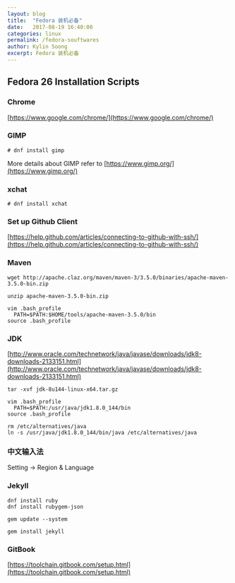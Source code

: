 ```yaml
---
layout: blog
title:  "Fedora 装机必备"
date:   2017-08-19 16:40:00
categories: linux
permalink: /fedora-souftwares
author: Kylin Soong
excerpt: Fedora 装机必备
---
```


## Fedora 26 Installation Scripts

### Chrome

[https://www.google.com/chrome/](https://www.google.com/chrome/)

### GIMP

~~~
# dnf install gimp
~~~

More details about GIMP refer to [https://www.gimp.org/](https://www.gimp.org/)

### xchat

~~~
# dnf install xchat
~~~

### Set up Github Client

[https://help.github.com/articles/connecting-to-github-with-ssh/](https://help.github.com/articles/connecting-to-github-with-ssh/)

### Maven 

~~~
wget http://apache.claz.org/maven/maven-3/3.5.0/binaries/apache-maven-3.5.0-bin.zip

unzip apache-maven-3.5.0-bin.zip

vim .bash_profile
  PATH=$PATH:$HOME/tools/apache-maven-3.5.0/bin
source .bash_profile
~~~

### JDK

[http://www.oracle.com/technetwork/java/javase/downloads/jdk8-downloads-2133151.html](http://www.oracle.com/technetwork/java/javase/downloads/jdk8-downloads-2133151.html)

~~~
tar -xvf jdk-8u144-linux-x64.tar.gz

vim .bash_profile
  PATH=$PATH:/usr/java/jdk1.8.0_144/bin
source .bash_profile

rm /etc/alternatives/java
ln -s /usr/java/jdk1.8.0_144/bin/java /etc/alternatives/java
~~~

### 中文输入法

Setting -> Region & Language

### Jekyll  

~~~
dnf install ruby
dnf install rubygem-json 

gem update --system

gem install jekyll
~~~

### GitBook

[https://toolchain.gitbook.com/setup.html](https://toolchain.gitbook.com/setup.html)
